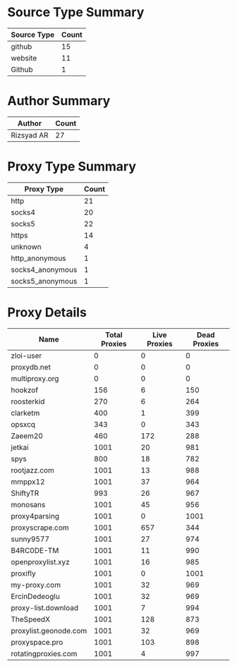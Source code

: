 # Source Type Summary

| Source Type | Count |
|-------------|-------|
| github | 15 |
| website | 11 |
| Github | 1 |


# Author Summary

| Author | Count |
|--------|-------|
| Rizsyad AR | 27 |


# Proxy Type Summary

| Proxy Type | Count |
|------------|-------|
| http | 21 |
| socks4 | 20 |
| socks5 | 22 |
| https | 14 |
| unknown | 4 |
| http_anonymous | 1 |
| socks4_anonymous | 1 |
| socks5_anonymous | 1 |


# Proxy Details

| Name | Total Proxies | Live Proxies | Dead Proxies |
|------|---------------|--------------|---------------|
| zloi-user | 0 | 0 | 0 |
| proxydb.net | 0 | 0 | 0 |
| multiproxy.org | 0 | 0 | 0 |
| hookzof | 156 | 6 | 150 |
| roosterkid | 270 | 6 | 264 |
| clarketm | 400 | 1 | 399 |
| opsxcq | 343 | 0 | 343 |
| Zaeem20 | 460 | 172 | 288 |
| jetkai | 1001 | 20 | 981 |
| spys | 800 | 18 | 782 |
| rootjazz.com | 1001 | 13 | 988 |
| mmppx12 | 1001 | 37 | 964 |
| ShiftyTR | 993 | 26 | 967 |
| monosans | 1001 | 45 | 956 |
| proxy4parsing | 1001 | 0 | 1001 |
| proxyscrape.com | 1001 | 657 | 344 |
| sunny9577 | 1001 | 27 | 974 |
| B4RC0DE-TM | 1001 | 11 | 990 |
| openproxylist.xyz | 1001 | 16 | 985 |
| proxifly | 1001 | 0 | 1001 |
| my-proxy.com | 1001 | 32 | 969 |
| ErcinDedeoglu | 1001 | 32 | 969 |
| proxy-list.download | 1001 | 7 | 994 |
| TheSpeedX | 1001 | 128 | 873 |
| proxylist.geonode.com | 1001 | 32 | 969 |
| proxyspace.pro | 1001 | 103 | 898 |
| rotatingproxies.com | 1001 | 4 | 997 |
